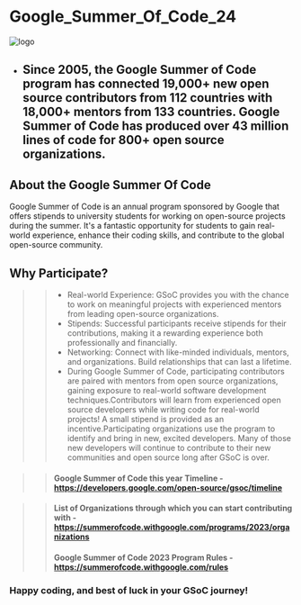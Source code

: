 # Google_Summer_Of_Code_24
![logo](https://github.com/GDSC23BundelkhandUniversity/Google_Summer_Of_Code_24/assets/89764162/13fa6d56-68f8-438a-9a40-ea5c42075c6d)
* ## Since 2005, the Google Summer of Code program has connected 19,000+ new open source contributors from 112 countries with 18,000+ mentors from 133 countries. Google Summer of Code has produced over 43 million lines of code for 800+ open source organizations. 

##  About the Google Summer Of Code
Google Summer of Code is an annual program sponsored by Google that offers stipends to university students for working on open-source projects during the summer. It's a fantastic opportunity for students to gain real-world experience, enhance their coding skills, and contribute to the global open-source community.

## Why Participate?
>> * Real-world Experience: GSoC provides you with the chance to work on meaningful projects with experienced mentors from leading open-source organizations.
>> * Stipends: Successful participants receive stipends for their contributions, making it a rewarding experience both professionally and financially.
>> * Networking: Connect with like-minded individuals, mentors, and organizations. Build relationships that can last a lifetime.
>> * During Google Summer of Code, participating contributors are paired with mentors from open source organizations, gaining exposure to real-world software development techniques.Contributors will learn from experienced open source developers while writing code for real-world projects! A small stipend is provided as an incentive.Participating organizations use the program to identify and bring in new, excited developers. Many of those new developers will continue to contribute to their new communities and open source long after GSoC is over.

>>#### Google Summer of Code this year Timeline - https://developers.google.com/open-source/gsoc/timeline

>>#### List of Organizations through which you can start contributing with - https://summerofcode.withgoogle.com/programs/2023/organizations
>>#### Google Summer of Code 2023 Program Rules - https://summerofcode.withgoogle.com/rules


### Happy coding, and best of luck in your GSoC journey!
